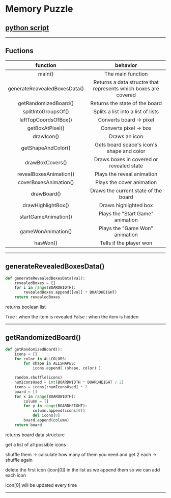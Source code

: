 <!--
$theme: gaia
template: invert
-->
# Memory Puzzle
## [python script](../GameFiles/memorypuzzle.py)
---
## Fuctions

|function|behavior|
|:------:|:------:|
|main()|The main function|
|generateReavealedBoxesData()|Returns a data structre that represents which boxes are covered|
|getRandomizedBoard()|Returns the state of the board|
|splitIntoGroupsOf()|Splits a list into a list of lists|
|leftTopCoordsOfBox()|Converts board -> pixel|
|getBoxAtPixel()|Converts pixel -> box|
|drawIcon()|Draws an icon|
|getShapeAndColor()|Gets board space's icon's shape and color|
|drawBoxCovers()|Draws boxes in covered or revealed state|
|revealBoxesAnimation()|Plays the reveal animation|
|coverBoxesAnimation()|Plays the cover animation|
|drawBoard()|Draws the current state of the board|
|drawHighlightBox()|Draws highlighted box|
|startGameAnimation()|Plays the "Start Game" animation|
|gameWonAnimation()|Plays the "Game Won" animation|
|hasWon()|Tells if the player won|

---
## generateRevealedBoxesData()

```python
def generateRevealedBoxesData(val):
    revealedBoxes = []
    for i in range(BOARDWIDTH):
        revealedBoxes.append([val] * BOARDHEIGHT)
    return revealedBoxes
```

returns boolean list 

True : when the item is revealed
False : when the item is hidden

---
## getRandomizedBoard()

```python
def getRandomizedBoard():
    icons = []
    for color in ALLCOLORS:
        for shape in ALLSHAPES:
            icons.append( (shape, color) )

    random.shuffle(icons) 
    numIconsUsed = int(BOARDWIDTH * BOARDHEIGHT / 2) 
    icons = icons[:numIconsUsed] * 2 
    board = []
    for x in range(BOARDWIDTH):
        column = []
        for y in range(BOARDHEIGHT):
            column.append(icons[0])
            del icons[0] 
        board.append(column)
    return board
```

returns board data structure

get a list of all possible icons 

shuffle them -> calculate how many of them you need and get 2 each -> shuffle again

delete the first icon (icon[0])  in the  list as we append them so we can add each icon

icon[0] will be updated every time

---

